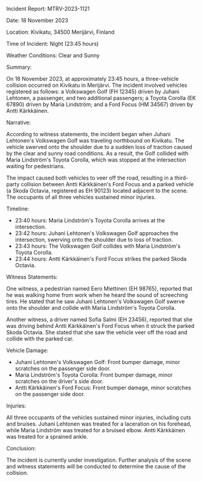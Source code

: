 Incident Report: MTRV-2023-1121

Date: 18 November 2023

Location: Kivikatu, 34500 Merijärvi, Finland

Time of Incident: Night (23:45 hours)

Weather Conditions: Clear and Sunny

Summary:

On 18 November 2023, at approximately 23:45 hours, a three-vehicle collision occurred on Kivikatu in Merijärvi. The incident involved vehicles registered as follows: a Volkswagen Golf (FH 12345) driven by Juhani Lehtonen, a passenger, and two additional passengers; a Toyota Corolla (EK 67890) driven by Maria Lindström; and a Ford Focus (HM 34567) driven by Antti Kärkkäinen.

Narrative:

According to witness statements, the incident began when Juhani Lehtonen's Volkswagen Golf was traveling northbound on Kivikatu. The vehicle swerved onto the shoulder due to a sudden loss of traction caused by the clear and sunny road conditions. As a result, the Golf collided with Maria Lindström's Toyota Corolla, which was stopped at the intersection waiting for pedestrians.

The impact caused both vehicles to veer off the road, resulting in a third-party collision between Antti Kärkkäinen's Ford Focus and a parked vehicle (a Skoda Octavia, registered as EH 90123) located adjacent to the scene. The occupants of all three vehicles sustained minor injuries.

Timeline:

* 23:40 hours: Maria Lindström's Toyota Corolla arrives at the intersection.
* 23:42 hours: Juhani Lehtonen's Volkswagen Golf approaches the intersection, swerving onto the shoulder due to loss of traction.
* 23:43 hours: The Volkswagen Golf collides with Maria Lindström's Toyota Corolla.
* 23:44 hours: Antti Kärkkäinen's Ford Focus strikes the parked Skoda Octavia.

Witness Statements:

One witness, a pedestrian named Eero Miettinen (EH 98765), reported that he was walking home from work when he heard the sound of screeching tires. He stated that he saw Juhani Lehtonen's Volkswagen Golf swerve onto the shoulder and collide with Maria Lindström's Toyota Corolla.

Another witness, a driver named Sofia Salmi (EH 23456), reported that she was driving behind Antti Kärkkäinen's Ford Focus when it struck the parked Skoda Octavia. She stated that she saw the vehicle veer off the road and collide with the parked car.

Vehicle Damage:

* Juhani Lehtonen's Volkswagen Golf: Front bumper damage, minor scratches on the passenger side door.
* Maria Lindström's Toyota Corolla: Front bumper damage, minor scratches on the driver's side door.
* Antti Kärkkäinen's Ford Focus: Front bumper damage, minor scratches on the passenger side door.

Injuries:

All three occupants of the vehicles sustained minor injuries, including cuts and bruises. Juhani Lehtonen was treated for a laceration on his forehead, while Maria Lindström was treated for a bruised elbow. Antti Kärkkäinen was treated for a sprained ankle.

Conclusion:

The incident is currently under investigation. Further analysis of the scene and witness statements will be conducted to determine the cause of the collision.